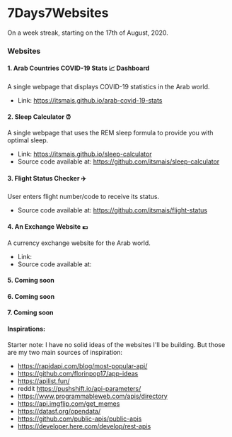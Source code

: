 # 7Days7Websites
On a week streak, starting on the 17th of August, 2020.
### Websites
#### 1. Arab Countries COVID-19 Stats :chart_with_upwards_trend: Dashboard
A single webpage that displays COVID-19 statistics in the Arab world.
- Link: https://itsmais.github.io/arab-covid-19-stats
#### 2. Sleep Calculator :alarm_clock:
A single webpage that uses the REM sleep formula to provide you with optimal sleep.
- Link: https://itsmais.github.io/sleep-calculator
- Source code available at: https://github.com/itsmais/sleep-calculator
#### 3. Flight Status Checker :airplane:
User enters flight number/code to receive its status.
- Source code available at: https://github.com/itsmais/flight-status
#### 4. An Exchange Website :euro:
A currency exchange website for the Arab world.
- Link:
- Source code available at:
#### 5. Coming soon
#### 6. Coming soon
#### 7. Coming soon

#### Inspirations:
Starter note: I have no solid ideas of the websites I'll be building. But those are my two main sources of inspiration:
- https://rapidapi.com/blog/most-popular-api/
- https://github.com/florinpop17/app-ideas
- https://apilist.fun/
- reddit https://pushshift.io/api-parameters/
- https://www.programmableweb.com/apis/directory
- https://api.imgflip.com/get_memes
- https://datasf.org/opendata/
- https://github.com/public-apis/public-apis
- https://developer.here.com/develop/rest-apis
